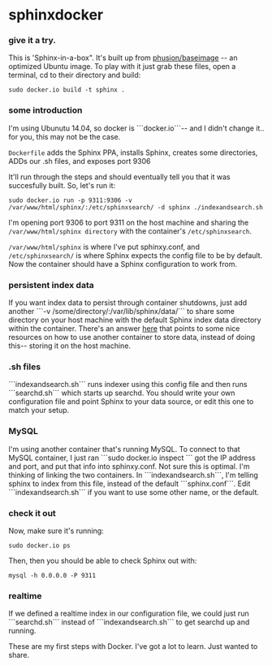 sphinxdocker
============

<h3>give it a try.</h3>

This is 'Sphinx-in-a-box". It's built up from <a href="https://registry.hub.docker.com/u/phusion/baseimage/">phusion/baseimage</a> -- an optimized Ubuntu image. To play with it just grab these files, open a terminal, cd to their directory and build:

```
sudo docker.io build -t sphinx . 
```
<h3>some introduction</h3>
I'm using Ubunutu 14.04, so docker is ```docker.io```-- and I didn't change it.. for you, this may not be the case.

```Dockerfile``` adds the Sphinx PPA, installs Sphinx, creates some directories, ADDs our .sh files, and exposes port 9306 

It'll run through the steps and should eventually tell you that it was succesfully built. So, let's run it:
```
sudo docker.io run -p 9311:9306 -v /var/www/html/sphinx/:/etc/sphinxsearch/ -d sphinx ./indexandsearch.sh
```

I'm opening port 9306 to port 9311 on the host machine and sharing the ```/var/www/html/sphinx directory``` with the container's ```/etc/sphinxsearch```. 

```/var/www/html/sphinx``` is where I've put sphinxy.conf, and ```/etc/sphinxsearch/``` is where Sphinx expects the config file to be by default. Now the container should have a Sphinx configuration to work from.

<h3>persistent index data</h3>
If you want index data to persist through container shutdowns, just add another ```-v /some/directory/:/var/lib/sphinx/data/``` to share some directory on your host machine with the default Sphinx index data directory within the container. There's an answer <a href="http://stackoverflow.com/questions/18496940/how-to-deal-with-persistent-storage-e-g-databases-in-docker">here</a> that points to some nice resources on how to use another container to store data, instead of doing this-- storing it on the host machine.

<h3>.sh files</h3>
```indexandsearch.sh``` runs indexer using this config file and then runs ```searchd.sh``` which starts up searchd.
You should write your own configuration file and point Sphinx to your data source, or edit this one to match your setup. 

<h3>MySQL</h3>
I'm using another container that's running MySQL.
To connect to that MySQL container, I just ran ```sudo docker.io inspect <container id>``` got the IP address and port, and put that info into sphinxy.conf. Not sure this is optimal. I'm thinking of linking the two containers. In ```indexandsearch.sh```, I'm telling sphinx to index from this file, instead of the default ```sphinx.conf```. Edit ```indexandsearch.sh``` if you want to use some other name, or the default.

<h3>check it out</h3>
Now, make sure it's running:

```sudo docker.io ps```

Then, then you should be able to check Sphinx out with:

```mysql -h 0.0.0.0 -P 9311```

<h3>realtime</h3>
If we defined a realtime index in our configuration file, we could just run ```searchd.sh``` instead of ```indexandsearch.sh``` to get searchd up and running.

These are my first steps with Docker. I've got a lot to learn. Just wanted to share.

